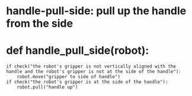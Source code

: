 # handle-pull-side: pull up the handle from the side
# def handle_pull_side(robot):
    if check("the robot's gripper is not vertically aligned with the handle and the robot's gripper is not at the side of the handle"):
        robot.move("gripper to side of handle")
    if check("the robot's gripper is at the side of the handle"):
        robot.pull("handle up")